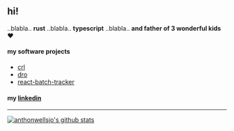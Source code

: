 ## hi!

..blabla.. **rust** ..blabla.. **typescript** ..blabla.. **and father of 3 wonderful kids** ♥️

#### my software projects
- [crl](https://github.com/anthonwellsjo/crl)
- [dro](https://crates.io/crates/dro)
- [react-batch-tracker](https://www.npmjs.com/package/react-batch-tracker)

#### my [linkedin](https://www.linkedin.com/in/anthonwellsjo/)




----------------------------------------------------------------------------------------

[![anthonwellsjo's github stats](https://github-readme-stats.vercel.app/api?username=anthonwellsjo&show_icons=true&title_color=fff&icon_color=79ff97&text_color=9f9f9f&bg_color=151515&include_all_commits=true&count_private=true)](https://github.com/anthonwellsjo)
